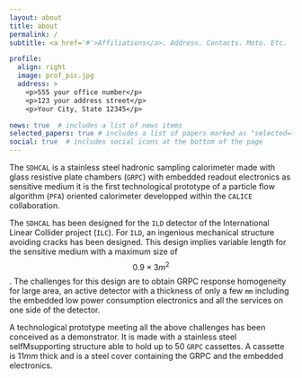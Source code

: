 ```yaml
---
layout: about
title: about
permalink: /
subtitle: <a href='#'>Affiliations</a>. Address. Contacts. Moto. Etc.

profile:
  align: right
  image: prof_pic.jpg
  address: >
    <p>555 your office number</p>
    <p>123 your address street</p>
    <p>Your City, State 12345</p>

news: true  # includes a list of news items
selected_papers: true # includes a list of papers marked as "selected={true}"
social: true  # includes social icons at the bottom of the page
---
```


The `SDHCAL` is a stainless steel hadronic sampling calorimeter made with glass resistive plate chambers (`GRPC`) with embedded readout electronics as sensitive medium it is the first technological prototype of a particle flow algorithm (`PFA`) oriented calorimeter developped within the `CALICE` collaboration.

The `SDHCAL` has been designed for the `ILD` detector of the International Linear Collider project (`ILC`).  For `ILD`, an ingenious mechanical structure avoiding
cracks has been designed. This design implies variable length for the sensitive medium with a maximum size of $$0.9\times3m^{2}$$. The challenges for this design are to obtain GRPC response homogeneity for large area,  an active detector with a thickness of only a few `mm` including the embedded low power consumption electronics and all the services on one side of the detector.

A technological prototype meeting all the above challenges has been conceived as a demonstrator. It is made with a stainless steel selfMsupporting structure able to hold up to $50$ `GRPC` cassettes. A cassette is $11mm$ thick and is a steel cover containing the GRPC and the embedded electronics.
